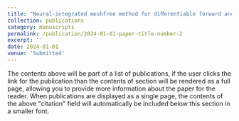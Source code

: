 ```yaml
---
title: "Neural-integrated meshfree method for diﬀerentiable forward and inverse modeling of inelastic materials"
collection: publications
category: manuscripts
permalink: /publication/2024-01-01-paper-title-number-2
excerpt: ''
date: 2024-01-01
venue: 'Submitted'
---
```


The contents above will be part of a list of publications, if the user clicks the link for the publication than the contents of section will be rendered as a full page, allowing you to provide more information about the paper for the reader. When publications are displayed as a single page, the contents of the above "citation" field will automatically be included below this section in a smaller font.
